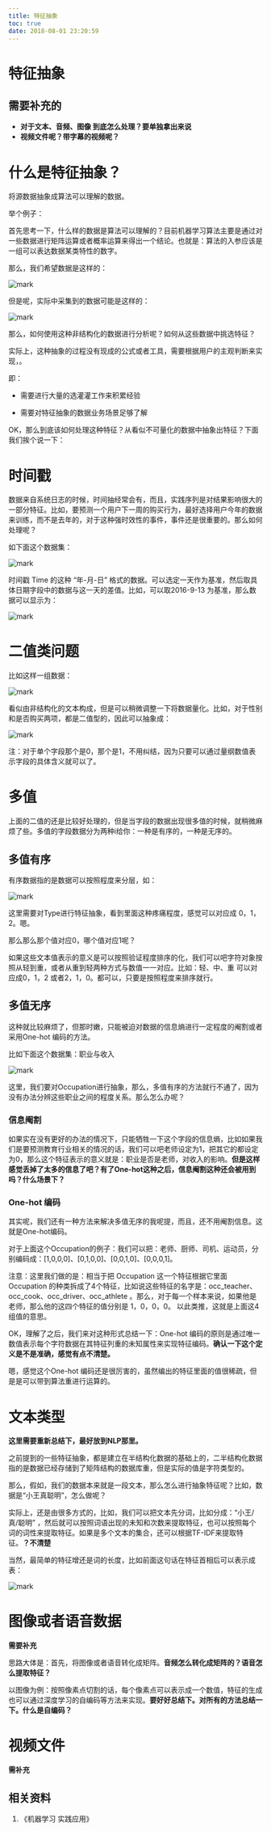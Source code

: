 ```yaml
---
title: 特征抽象
toc: true
date: 2018-08-01 23:20:59
---
```

# 特征抽象




## 需要补充的


* **对于文本、音频、图像 到底怎么处理？要单独拿出来说**
* **视频文件呢？带字幕的视频呢？**



# 什么是特征抽象？


将源数据抽象成算法可以理解的数据。

举个例子：

首先思考一下，什么样的数据是算法可以理解的？目前机器学习算法主要是通过对一些数据进行矩阵运算或者概率运算来得出一个结论。也就是：算法的入参应该是一组可以表达数据某类特性的数字。

那么，我们希望数据是这样的：


![mark](http://images.iterate.site/blog/image/180728/19kdcdl3ia.png?imageslim)

但是呢，实际中采集到的数据可能是这样的：


![mark](http://images.iterate.site/blog/image/180728/GlA1ibB7H6.png?imageslim)

那么，如何使用这种非结构化的数据进行分析呢？如何从这些数据中挑选特征？

实际上，这种抽象的过程没有现成的公式或者工具，需要根据用户的主观判断来实现，。

即：




  * 需要进行大量的选灌灌工作来积累经验


  * 需要对特征抽象的数据业务场景足够了解




OK，那么到底该如何处理这种特征？从看似不可量化的数据中抽象出特征？下面我们挨个说一下：




# 时间戳


数据来自系统日志的时候，时间抽经常会有，而且，实践序列是对结果影响很大的一部分特征。比如，要预测一个用户下一周的购买行为，最好选择用户今年的数据来训练，而不是去年的，对于这种强时效性的事件，事件还是很重要的。那么如何处理呢？

如下面这个数据集：


![mark](http://images.iterate.site/blog/image/180728/DC3bd73bm7.png?imageslim)

时间戳 Time 的这种 “年-月-日” 格式的数据。可以选定一天作为基准，然后取具体日期字段中的数据与这一天的差值。比如，可以取2016-9-13 为基准，那么数据可以显示为：


![mark](http://images.iterate.site/blog/image/180728/dd4b6F7DFA.png?imageslim)




# 二值类问题


比如这样一组数据：


![mark](http://images.iterate.site/blog/image/180728/5bgffHeiAk.png?imageslim)

看似由非结构化的文本构成，但是可以稍微调整一下将数据量化。比如，对于性别和是否购买两项，都是二值型的，因此可以抽象成：


![mark](http://images.iterate.site/blog/image/180728/5daLi044Ej.png?imageslim)

注：对于单个字段那个是0，那个是1，不用纠结，因为只要可以通过量纲数值表示字段的具体含义就可以了。


# 多值


上面的二值的还是比较好处理的，但是当字段的数据出现很多值的时候，就稍微麻烦了些。多值的字段数据分为两种i给你：一种是有序的，一种是无序的。


## 多值有序


有序数据指的是数据可以按照程度来分层，如：


![mark](http://images.iterate.site/blog/image/180728/H5d5CiJ9bJ.png?imageslim)

这里需要对Type进行特征抽象，看到里面这种疼痛程度，感觉可以对应成 0，1，2。嗯。

那么那么那个值对应0，哪个值对应1呢？

如果这些文本值表示的意义是可以按照验证程度排序的化，我们可以吧字符对象按照从轻到重，或者从重到轻两种方式与数值一一对应。比如：轻、中、重 可以对应成0，1，2 或者2，1，0。都可以，只要是按照程度来排序就行。


## 多值无序


这种就比较麻烦了，但那时嫩，只能被迫对数据的信息熵进行一定程度的阉割或者采用One-hot 编码的方法。

比如下面这个数据集：职业与收入


![mark](http://images.iterate.site/blog/image/180728/CiLDa3IJGm.png?imageslim)

这里，我们要对Occupation进行抽象，那么，多值有序的方法就行不通了，因为没有办法分辨这些职业之间的程度关系。那么怎么办呢？


### 信息阉割


如果实在没有更好的办法的情况下，只能牺牲一下这个字段的信息熵，比如如果我们是要预测教育行业相关的情况的话，我们可以吧老师设定为1，把其它的都设定为0，那么这个特征表示的意义就是：职业是否是老师，对收入的影响。**但是这样感觉丢掉了太多的信息了吧？有了One-hot这种之后，信息阉割这种还会被用到吗？什么场景下？**


### One-hot 编码


其实呢，我们还有一种方法来解决多值无序的我呢提，而且，还不用阉割信息。这就是One-hot编码。

对于上面这个Occupation的例子：我们可以把：老师、厨师、司机、运动员，分别编码成：[1,0,0,0]、[0,1,0,0]、[0,0,1,0]、[0,0,0,1]。

注意：这里我们做的是：相当于把 Occupation 这一个特征根据它里面 Occupation 的种类拆成了4个特征，比如说这些特征的名字是：occ_teacher、occ_cook、occ_driver、occ_athlete 。那么，对于每一个样本来说，如果他是老师，那么他的这四个特征的值分别是 1，0，0，0。 以此类推，这就是上面这4组值的意思。

OK，理解了之后，我们来对这种形式总结一下：One-hot 编码的原则是通过唯一数值表示每个字符数据在其特征列重的未知属性来实现特征编码。**确认一下这个定义是不是准确，感觉有点不清楚。**

嗯，感觉这个One-hot 编码还是很厉害的，虽然编出的特征里面的值很稀疏，但是是可以带到算法重进行运算的。


# 文本类型


**这里需要重新总结下，最好放到NLP那里。**

之前提到的一些特征抽象，都是建立在半结构化数据的基础上的，二半结构化数据指的是数据已经存储到了矩阵结构的数据库重，但是实际的值是字符类型的。

那么，假如，我们的数据本来就是一段文本，那么怎么进行抽象特征呢？比如，数据是“小王真聪明”，怎么做呢？

实际上，还是由很多方式的，比如，我们可以把文本先分词，比如分成：“小王/真/聪明” ，然后就可以按照词语出现的未知和次数来提取特征，也可以按照每个词的词性来提取特征。如果是多个文本的集合，还可以根据TF-IDF来提取特征。**？不清楚**

当然，最简单的特征增还是词的长度，比如前面这句话在特征首相后可以表示成表：


![mark](http://images.iterate.site/blog/image/180728/deidF3e74a.png?imageslim)




# 图像或者语音数据


**需要补充**

思路大体是：首先，将图像或者语音转化成矩阵。**音频怎么转化成矩阵的？语音怎么提取特征？**

以图像为例：按照像素点切割的话，每个像素点可以表示成一个数值，特征的生成也可以通过深度学习的自编码等方法来实现。**要好好总结下。对所有的方法总结一下。什么是自编码？**




# 视频文件


**需补充**






## 相关资料

1. 《机器学习 实践应用》

